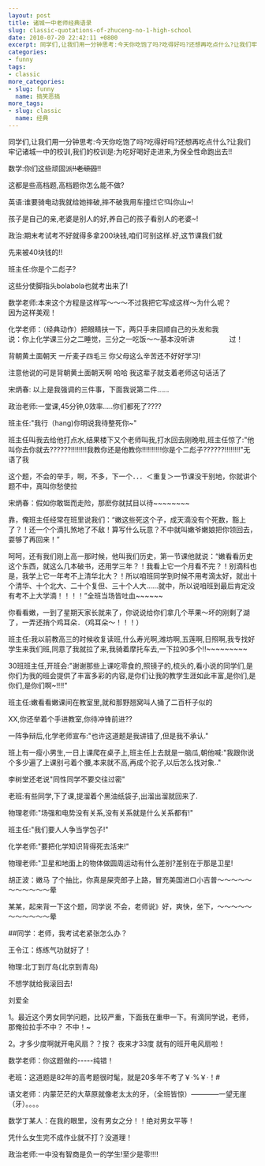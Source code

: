 ```yaml
---
layout: post
title: 诸城一中老师经典语录
slug: classic-quotations-of-zhuceng-no-1-high-school
date: 2010-07-20 22:42:11 +0800
excerpt: 同学们,让我们用一分钟思考:今天你吃饱了吗?吃得好吗?还想再吃点什么?让我们牢记诸城一中的校训,我们的校训是:为吃好喝好走进来,为保全性命跑出去!!
categories:
- funny
tags:
- classic
more_categories:
- slug: funny
  name: 搞笑恶搞
more_tags:
- slug: classic
  name: 经典
---
```


同学们,让我们用一分钟思考:今天你吃饱了吗?吃得好吗?还想再吃点什么?让我们牢记诸城一中的校训,我们的校训是:为吃好喝好走进来,为保全性命跑出去!!

数学:你们这些顽固派~~!!老顽固~~!!

这都是些高档题,高档题你怎么能不做?

英语:谁要骑电动我就给她摔破,摔不破我用车撞烂它!叫你山~!

孩子是自己的亲,老婆是别人的好,养自己的孩子看别人的老婆~!

政治:期末考试考不好就得多拿200块钱,咱们可别这样.好,这节课我们就

先来被40块钱的!!

班主任:你是个二彪子?

这些分使脚指头bolabola也就考出来了!

数学老师:本来这个方程是这样写～～～不过我把它写成这样～为什么呢？　　　　因为这样美观！

化学老师：（经典动作）把眼睛扶一下，两只手来回顺自己的头发和我　　　　　　说：你上化学课三分之二睡觉，三分之一吃饭～～基本没听讲　　　　　过！

背朝黄土面朝天 一斤麦子四毛三 你父母这么辛苦还不好好学习!

注意他说的可是背朝黄土面朝天啊 哈哈 我这辈子就支着老师这句话活了

宋炳春: 以上是我强调的三件事，下面我说第二件……

政治老师:一堂课,45分钟,0效率.....你们都死了????

班主任:"我行（hang)你明说我待整死你~"

班主任叫我去给他打点水,结果楼下又个老师叫我,打水回去刚晚啦,班主任惊了:"他叫你去你就去??????!!!!!!!!我教你还是他教你!!!!!!!!!!你是个二彪子??????!!!!!!!!"无语了我

这个题，不会的举手，啊，不多，下一个．．．＜重复＞一节课没干别地，你就讲个题不中，真叫你愁使拉

宋炳春：假如你敢铤而走险，那麽你就拭目以待~~~~~~~~

靠，俺班主任经常在班里说我们：“嫩这些死这个子，成天滴没有个死数，豁上了？！还一个个滴扎煞地了不敌！算写什么玩意？不中就叫嫩爷嫩娘把你领回去，耍够了再回来！”

呵呵，还有我们刚上高一那时候，他叫我们历史，第一节课他就说：“嫩看看历史这个东西，就这么几本破书，还用学三年？！我看上它一个月看不完？！别滴科也是，我学上它一年考不上清华北大？！所以咱班同学到时候不用考滴太好，就出十个清华、十个北大、二十个复但、三十个人大……就中，所以说咱班到最后肯定没有考不上大学滴！！！！”全班当场皆吐血~~~~~~

你看看嫩，一到了星期天家长就来了，你说说给你们拿几个苹果～坏的刚剩了湖了，一弄还捎个鸡耳朵．（鸡耳朵～！！！）

班主任:我以前教高三的时候收复读班,什么寿光啊,潍坊啊,五莲啊,日照啊,我专找好学生来我们班,同意了我就拉了来,我骑着摩托车去,一下拉90多个!!~~~~~~~~~

30班班主任,开班会:"谢谢那些上课吃零食的,照镜子的,梳头的,看小说的同学们,是你们为我的班会提供了丰富多彩的内容,是你们让我的教学生涯如此丰富,是你们,是你们,是你们啊~!!!!"

班主任:嫩看看嫩课间在教室里,就和那野翘窝叫人捅了二百杆子似的

XX,你还举着个手进教室,你待冲锋前进??

一阵争辩后,化学老师宣布:"也许这道题是我讲错了,但是我不承认."

班上有一瘦小男生,一日上课爬在桌子上,班主任上去就是一脑瓜,朝他喊:"我跟你说个多少遍了上课别弓着个腰,本来就不高,再成个驼子,以后怎么找对象.."

李树堂还老说"同性同学不要交往过密"

老班:有些同学,下了课,提溜着个黑油纸袋子,出溜出溜就回来了.

物理老师:"场强和电势没有关系,没有关系就是什么关系都有!"

班主任:"我们要人人争当学包子!"

化学老师:"要把化学知识背得死去活来!"

物理老师:"卫星和地面上的物体做圆周运动有什么差别?差别在于那是卫星!

胡正波：嫩马 了个抽比，你真是屎壳郎子上路，冒充美国进口小吉普～～～～～～～～～～～晕

某某，起来背一下这个题，同学说 不会，老师说》好，爽快，坐下，～～～～～～～～～～～晕

##同学：老师，我考试老紧张怎么办？

王令江：练练气功就好了！

物理:北丁到厅岛(北京到青岛)

不想学就给我滚回去!

刘爱全

1。最近这个男女同学问题，比较严重，下面我在重申一下。有滴同学说，老师，那俺拉拉手不中？ 不中！~

2。才多少度啊就开电风扇？？按？ 夜来才33度 就有的班开电风扇啦！

数学老师：你这题做的-----纯错！

老班：这道题是82年的高考题很时髦，就是20多年不考了￥·%￥·！#

语文老师：内蒙茫茫的大草原就像老太太的牙，（全班皆惊）————一望无崖（牙）。。。。

数学丁某人：在我的眼里，没有男女之分！！绝对男女平等！

凭什么女生完不成作业就不打？没道理！

政治老师:一中没有智商是负一的学生!至少是零!!!!
